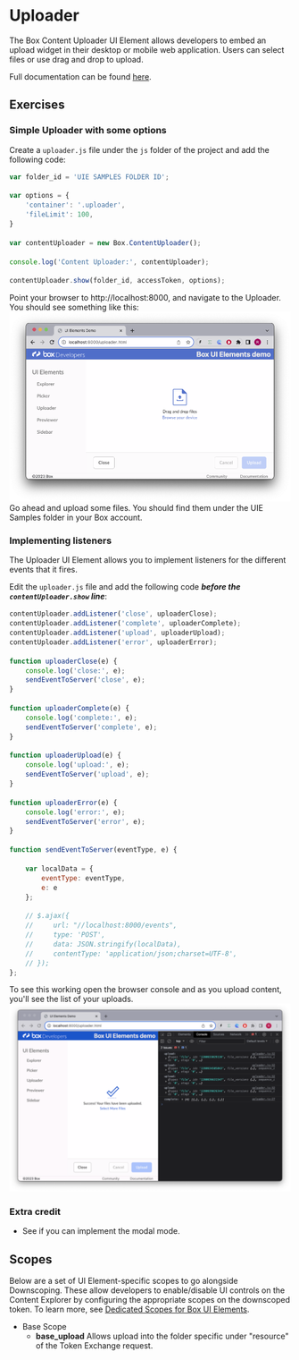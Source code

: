 # Uploader
The Box Content Uploader UI Element allows developers to embed an upload widget in their desktop or mobile web application. Users can select files or use drag and drop to upload.

Full documentation can be found [here](https://developer.box.com/guides/embed/ui-elements/Uploader/).

## Exercises

### Simple Uploader with some options
Create a `uploader.js` file under the `js` folder of the project and add the following code:
    
```javascript
var folder_id = 'UIE SAMPLES FOLDER ID';

var options = {
    'container': '.uploader',
    'fileLimit': 100,
}

var contentUploader = new Box.ContentUploader();

console.log('Content Uploader:', contentUploader);

contentUploader.show(folder_id, accessToken, options);
```
Point your browser to http://localhost:8000, and navigate to the Uploader. You should see something like this:
![Alt text](/images/uploader.png)
Go ahead and upload some files.
You should find them under the UIE Samples folder in your Box account.

### Implementing listeners
The Uploader UI Element allows you to implement listeners for the different events that it fires.

Edit the `uploader.js` file and add the following code ***before the `contentUploader.show` line***:
```javascript
contentUploader.addListener('close', uploaderClose);
contentUploader.addListener('complete', uploaderComplete);
contentUploader.addListener('upload', uploaderUpload);
contentUploader.addListener('error', uploaderError);

function uploaderClose(e) {
    console.log('close:', e);
    sendEventToServer('close', e);
}

function uploaderComplete(e) {
    console.log('complete:', e);
    sendEventToServer('complete', e);
}

function uploaderUpload(e) {
    console.log('upload:', e);
    sendEventToServer('upload', e);
}

function uploaderError(e) {
    console.log('error:', e);
    sendEventToServer('error', e);
}

function sendEventToServer(eventType, e) {

    var localData = {
        eventType: eventType,
        e: e
    };

    // $.ajax({
    //     url: "//localhost:8000/events",
    //     type: 'POST',
    //     data: JSON.stringify(localData),
    //     contentType: 'application/json;charset=UTF-8',
    // });
};
```
To see this working open the browser console and as you upload content, you'll see the list of your uploads.
![Alt text](/images/uploader_events.png)

### Extra credit
* See if you can implement the modal mode.

## Scopes
Below are a set of UI Element-specific scopes to go alongside Downscoping. These allow developers to enable/disable UI controls on the Content Explorer by configuring the appropriate scopes on the downscoped token. To learn more, see [Dedicated Scopes for Box UI Elements](https://developer.box.com/guides/api-calls/permissions-and-errors/scopes/).


* Base Scope
    * **base_upload**	Allows upload into the folder specific under "resource" of the Token Exchange request.
